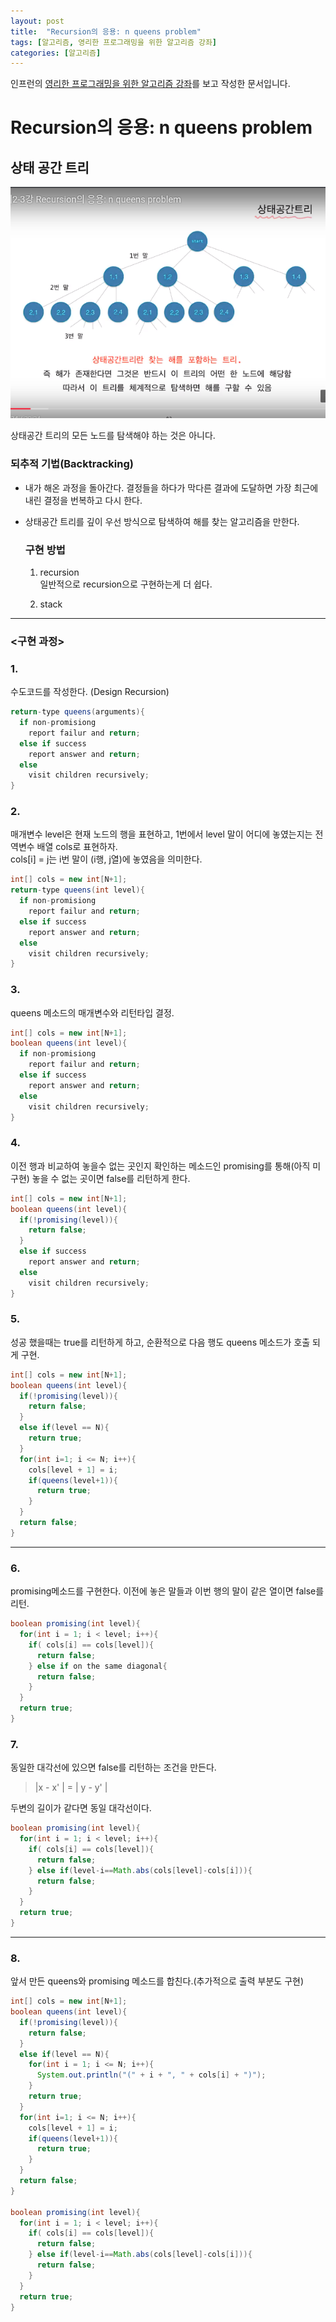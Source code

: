 ```yaml
---
layout: post
title:  "Recursion의 응용: n queens problem"
tags: [알고리즘, 영리한 프로그래밍을 위한 알고리즘 강좌]
categories: [알고리즘]
---
```


인프런의 [영리한 프로그래밍을 위한 알고리즘 강좌](https://www.inflearn.com/course/%EC%95%8C%EA%B3%A0%EB%A6%AC%EC%A6%98-%EA%B0%95%EC%A2%8C/)를 보고 작성한 문서입니다.

Recursion의 응용: n queens problem
==================================


상태 공간 트리
------------

![상태공간트리](/images/algorithm/상태공간트리.png)

상태공간 트리의 모든 노드를 탐색해야 하는 것은 아니다.

### 되추적 기법(Backtracking)  

- 내가 해온 과정을 돌아간다. 결정들을 하다가 막다른 결과에 도달하면 가장 최근에 내린 결정을 번복하고 다시 한다.

- 상태공간 트리를 깊이 우선 방식으로 탐색하여 해를 찾는 알고리즘을 만한다.

  ### 구현 방법  

  1. recursion  
    일반적으로 recursion으로 구현하는게 더 쉽다.  

  2. stack  

---

### \<구현 과정>

### 1.  

수도코드를 작성한다. (Design Recursion)  

```java
return-type queens(arguments){
  if non-promisiong
    report failur and return;
  else if success
    report answer and return;
  else
    visit children recursively;
}

```

### 2.   

매개변수 level은 현재 노드의 행을 표현하고, 1번에서 level 말이 어디에 놓였는지는 전역변수 배열 cols로 표현하자.  
cols[i] = j는 i번 말이 (i행, j열)에 놓였음을 의미한다.  

```java
int[] cols = new int[N+1];
return-type queens(int level){
  if non-promisiong
    report failur and return;
  else if success
    report answer and return;
  else
    visit children recursively;
}
```  

### 3.  

queens 메소드의 매개변수와 리턴타입 결정.  

```java
int[] cols = new int[N+1];
boolean queens(int level){
  if non-promisiong
    report failur and return;
  else if success
    report answer and return;
  else
    visit children recursively;
}
```

### 4.  

이전 행과 비교하여 놓을수 없는 곳인지 확인하는 메소드인 promising를 통해(아직 미구현) 놓을 수 없는 곳이면 false를 리턴하게 한다.

```java
int[] cols = new int[N+1];
boolean queens(int level){
  if(!promising(level)){
    return false;
  }
  else if success
    report answer and return;
  else
    visit children recursively;
}
```

### 5.  

성공 했을때는 true를 리턴하게 하고, 순환적으로 다음 행도 queens 메소드가 호출 되게 구현.  

```java
int[] cols = new int[N+1];
boolean queens(int level){
  if(!promising(level)){
    return false;
  }
  else if(level == N){
    return true;
  }
  for(int i=1; i <= N; i++){
    cols[level + 1] = i;
    if(queens(level+1)){
      return true;
    }
  }
  return false;
}
```

---  

### 6.

promising메소드를 구현한다. 이전에 놓은 말들과 이번 행의 말이 같은 열이면 false를 리턴.

```java
boolean promising(int level){
  for(int i = 1; i < level; i++){
    if( cols[i] == cols[level]){
      return false;
    } else if on the same diagonal{
      return false;
    }
  }
  return true;
}
```

### 7.  

동일한 대각선에 있으면 false를 리턴하는 조건을 만든다.  

> \|x - x' \| = \| y - y' \|  

두변의 길이가 같다면 동일 대각선이다.  

```java
boolean promising(int level){
  for(int i = 1; i < level; i++){
    if( cols[i] == cols[level]){
      return false;
    } else if(level-i==Math.abs(cols[level]-cols[i])){
      return false;
    }
  }
  return true;
}
```

---  

### 8.

앞서 만든 queens와 promising 메소드를 합친다.(추가적으로 출력 부분도 구현)  

```java
int[] cols = new int[N+1];
boolean queens(int level){
  if(!promising(level)){
    return false;
  }
  else if(level == N){
    for(int i = 1; i <= N; i++){
      System.out.println("(" + i + ", " + cols[i] + ")");
    }
    return true;
  }
  for(int i=1; i <= N; i++){
    cols[level + 1] = i;
    if(queens(level+1)){
      return true;
    }
  }
  return false;
}

boolean promising(int level){
  for(int i = 1; i < level; i++){
    if( cols[i] == cols[level]){
      return false;
    } else if(level-i==Math.abs(cols[level]-cols[i])){
      return false;
    }
  }
  return true;
}
```

